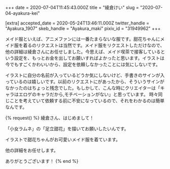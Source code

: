 +++
date = 2020-07-04T11:45:43.000Z
title = "綾倉けい"
slug = "2020-07-04-ayakura-kei"

[extra]
accepted_date = 2020-05-24T13:46:11.000Z
twitter_handle = "Ayakura_1907"
skeb_handle = "Ayakura_maki"
pixiv_id = "31949962"
+++

メイド服といえば、アニメファンには一番たまらないな服です。甜花ちゃんにメイド服を着るのリクエストは当然です。メイド服をリクエストしただけなので、他の詳細は綾倉さんにお任せしました。今思えば、メイド喫茶で接客しているという設定を、もっとお金を出してお願いすればよかったと思います。イラストは今でもすごくかわいいから、設定を依頼しなかったことには気にしないです。

イラストに自分の名前が入っているどうか気にしないけど、手書きのサインが入っているのは嬉しいです。以前のリクエストにがあったから、そういうサインがなかったのはちょっと残念でした。もしかして、こんな時にクリエイターは「キャラはエロゲのキャラだから,モチベーションがない」と思っています。 時々同じことを考えていて依頼する前に不安になっているので、それをわかるのは簡単なんです。

{% request() %}
綾倉さん、はじめまして！

「小女ラムネ」の「足立甜花」を描いてお願いしたいんです。

イラストで甜花ちゃんがお可愛いメイド服を着ています。

他の詳細をお任せします。

ありがとうございます！
{% end %}
